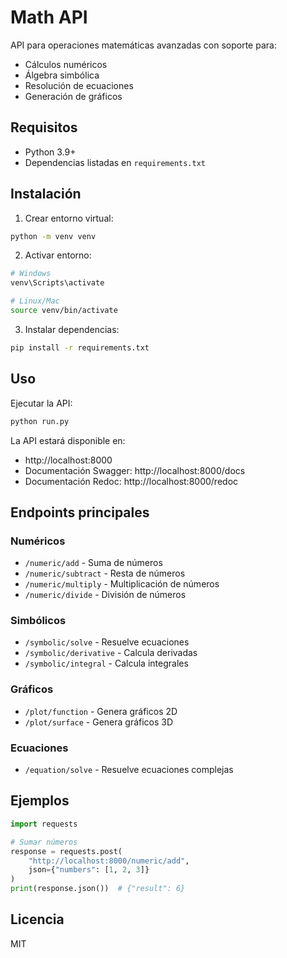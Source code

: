 # Math API

API para operaciones matemáticas avanzadas con soporte para:
- Cálculos numéricos
- Álgebra simbólica
- Resolución de ecuaciones
- Generación de gráficos

## Requisitos

- Python 3.9+
- Dependencias listadas en `requirements.txt`

## Instalación

1. Crear entorno virtual:
```bash
python -m venv venv
```

2. Activar entorno:
```bash
# Windows
venv\Scripts\activate

# Linux/Mac
source venv/bin/activate
```

3. Instalar dependencias:
```bash
pip install -r requirements.txt
```

## Uso

Ejecutar la API:
```bash
python run.py
```

La API estará disponible en:
- http://localhost:8000
- Documentación Swagger: http://localhost:8000/docs
- Documentación Redoc: http://localhost:8000/redoc

## Endpoints principales

### Numéricos
- `/numeric/add` - Suma de números
- `/numeric/subtract` - Resta de números  
- `/numeric/multiply` - Multiplicación de números
- `/numeric/divide` - División de números

### Simbólicos
- `/symbolic/solve` - Resuelve ecuaciones
- `/symbolic/derivative` - Calcula derivadas
- `/symbolic/integral` - Calcula integrales

### Gráficos
- `/plot/function` - Genera gráficos 2D
- `/plot/surface` - Genera gráficos 3D

### Ecuaciones
- `/equation/solve` - Resuelve ecuaciones complejas

## Ejemplos

```python
import requests

# Sumar números
response = requests.post(
    "http://localhost:8000/numeric/add",
    json={"numbers": [1, 2, 3]}
)
print(response.json())  # {"result": 6}
```

## Licencia
MIT
